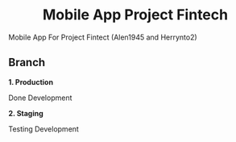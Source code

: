 <h1 align="center">Mobile App Project Fintech</h1>



Mobile App For Project Fintect (Alen1945 and Herrynto2)

## Branch
**1. Production**

Done Development

**2. Staging**

Testing Development

